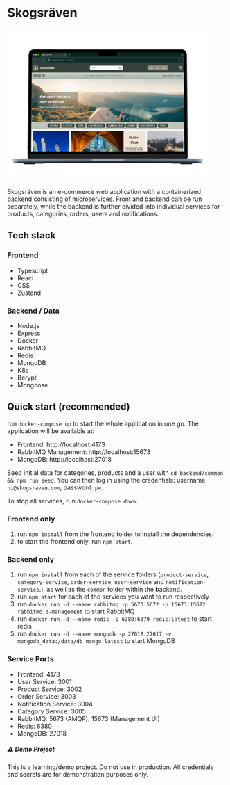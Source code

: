 # Skogsräven

<img src='public/readme_hero.png' height='350px'></img>

Skogsräven is an e-commerce web application with a containerized backend consisting of microservices. Front and backend can be run separately, while the backend is further divided into individual services for products, categories, orders, users and notifications.

## Tech stack

### Frontend

- Typescript
- React
- CSS
- Zustand

### Backend / Data

- Node.js
- Express
- Docker
- RabbitMQ
- Redis
- MongoDB
- K8s
- Bcrypt
- Mongoose

## Quick start (recommended)

run `docker-compose up` to start the whole application in one go.
The application will be available at:

- Frontend: http://localhost:4173
- RabbitMQ Management: http://localhost:15673
- MongoDB: http://localhost:27018

Seed initial data for categories, products and a user with `cd backend/common && npm run seed`. You can then log in using the credentials: username `hi@skogsraven.com`, password: `pw`.

To stop all services, run `docker-compose down`.

### Frontend only

1. run `npm install` from the frontend folder to install the dependencies.
2. to start the frontend only, run `npm start`.

### Backend only

1. run `npm install` from each of the service folders (`product-service`, `category-service`, `order-service`, `user-service` and `notification-service`.), as well as the `common` folder within the backend.
2. run `npm start` for each of the services you want to run respectively
3. run `docker run -d --name rabbitmq -p 5673:5672 -p 15673:15672 rabbitmq:3-management` to start RabbitMQ
4. run `docker run -d --name redis -p 6380:6379 redis:latest` to start redis
5. run `docker run -d --name mongodb -p 27018:27017 -v mongodb_data:/data/db mongo:latest` to start MongoDB

### Service Ports

- Frontend: 4173
- User Service: 3001
- Product Service: 3002
- Order Service: 3003
- Notification Service: 3004
- Category Service: 3005
- RabbitMQ: 5673 (AMQP), 15673 (Management UI)
- Redis: 6380
- MongoDB: 27018

##### ⚠️ Demo Project

This is a learning/demo project. Do not use in production.
All credentials and secrets are for demonstration purposes only.
